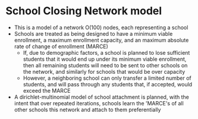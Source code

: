 # School Closing Network model
- This is a model of a network O(100) nodes, each representing a school
- Schools are treated as being designed to have a minimum viable enrollment, a maximum enrollment capacity, and an maximum absolute rate of change of enrollment (MARCE)
    + If, due to demographic factors, a school is planned to lose sufficient students that it would end up under its minimum viable enrollment, then all remaining students will need to be sent to other schools on the network, and similarly for schools that would be over capacity
    + However, a neighboring school can only transfer a limited number of students, and will pass through any students that, if accepted, would exceed the MARCE
- A dirichlet-multinomial model of school attachment is planned, with the intent that over repeated iterations, schools learn the 'MARCE's of all other schools  this network and attach to them preferentially 
